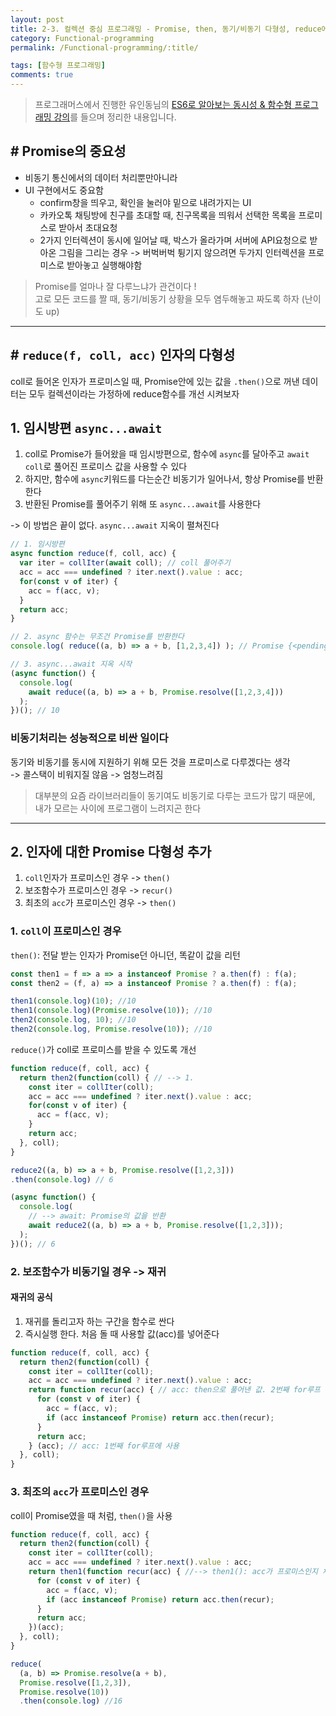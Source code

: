 ```yaml
---
layout: post
title: 2-3. 컬렉션 중심 프로그래밍 - Promise, then, 동기/비동기 다형성, reduce에 Promise 다형성 추가
category: Functional-programming
permalink: /Functional-programming/:title/

tags: [함수형 프로그래밍]
comments: true
---
```


>프로그래머스에서 진행한 유인동님의 [ES6로 알아보는 동시성 & 함수형 프로그래밍 강의](https://programmers.co.kr/learn/courses/3409)를 들으며 정리한 내용입니다.


## # Promise의 중요성

* 비동기 통신에서의 데이터 처리뿐만아니라
* UI 구현에서도 중요함  
  * confirm창을 띄우고, 확인을 눌러야 밑으로 내려가지는 UI  
  * 카카오톡 채팅방에 친구를 초대할 때, 친구목록을 띄워서 선택한 목록을 프로미스로 받아서 초대요청  
  * 2가지 인터렉션이 동시에 일어날 때, 박스가 올라가며 서버에 API요청으로 받아온 그림을 그리는 경우 -> 버벅버벅 튕기지 않으려면 두가지 인터렉션을 프로미스로 받아놓고 실행해야함
  
>Promise를 얼마나 잘 다루느냐가 관건이다 !  
>고로 모든 코드를 짤 때, 동기/비동기 상황을 모두 염두해놓고 짜도록 하자 (난이도 up)

---

## # `reduce(f, coll, acc)` 인자의 다형성

coll로 들어온 인자가 프로미스일 때, Promise안에 있는 값을 `.then()`으로 꺼낸 데이터는 모두 컬렉션이라는 가정하에 reduce함수를 개선 시켜보자

## 1. 임시방편 `async...await`

1. coll로 Promise가 들어왔을 때 임시방편으로, 함수에 `async`를 달아주고 `await coll`로 풀어진 프로미스 값을 사용할 수 있다
2. 하지만, 함수에 `async`키워드를 다는순간 비동기가 일어나서, 항상 Promise를 반환한다
3. 반환된 Promise를 풀어주기 위해 또 `async...await`를 사용한다

-> 이 방법은 끝이 없다. `async...await` 지옥이 펼쳐진다
 
```js
// 1. 임시방편
async function reduce(f, coll, acc) {
  var iter = collIter(await coll); // coll 풀어주기
  acc = acc === undefined ? iter.next().value : acc;
  for(const v of iter) {
    acc = f(acc, v);
  }
  return acc;
}

// 2. async 함수는 무조건 Promise를 반환한다
console.log( reduce((a, b) => a + b, [1,2,3,4]) ); // Promise {<pending>}

// 3. async...await 지옥 시작
(async function() {
  console.log(
    await reduce((a, b) => a + b, Promise.resolve([1,2,3,4]))
  );
})(); // 10
```

### 비동기처리는 성능적으로 비싼 일이다  
동기와 비동기를 동시에 지원하기 위해 모든 것을 프로미스로 다루겠다는 생각  
-> 콜스택이 비워지질 않음 -> 엄청느려짐  

>대부분의 요즘 라이브러리들이 동기여도 비동기로 다루는 코드가 많기 때문에, 내가 모르는 사이에 프로그램이 느려지곤 한다


---

## 2. 인자에 대한 Promise 다형성 추가

1. `coll`인자가 프로미스인 경우 -> `then()`
2. 보조함수가 프로미스인 경우 -> `recur()`
3. 최초의 `acc`가 프로미스인 경우 -> `then()`

### 1. `coll`이 프로미스인 경우
`then()`: 전달 받는 인자가 Promise던 아니던, 똑같이 값을 리턴
```js
const then1 = f => a => a instanceof Promise ? a.then(f) : f(a);
const then2 = (f, a) => a instanceof Promise ? a.then(f) : f(a);

then1(console.log)(10); //10
then1(console.log)(Promise.resolve(10)); //10
then2(console.log, 10); //10
then2(console.log, Promise.resolve(10)); //10
```

`reduce()`가 coll로 프로미스를 받을 수 있도록 개선

```js
function reduce(f, coll, acc) {
  return then2(function(coll) { // --> 1.
    const iter = collIter(coll);
    acc = acc === undefined ? iter.next().value : acc;
    for(const v of iter) {
      acc = f(acc, v);
    }
    return acc;
  }, coll);
}

reduce2((a, b) => a + b, Promise.resolve([1,2,3]))
.then(console.log) // 6 

(async function() {
  console.log(
    // --> await: Promise의 값을 반환
    await reduce2((a, b) => a + b, Promise.resolve([1,2,3]));
  );
})(); // 6
```


### 2. 보조함수가 비동기일 경우 -> 재귀

#### 재귀의 공식
1. 재귀를 돌리고자 하는 구간을 함수로 싼다
2. 즉시실행 한다. 처음 돌 때 사용할 값(acc)를 넣어준다

```js
function reduce(f, coll, acc) {
  return then2(function(coll) {
    const iter = collIter(coll);
    acc = acc === undefined ? iter.next().value : acc;
    return function recur(acc) { // acc: then으로 풀어낸 값. 2번째 for루프 이후에 사용
      for (const v of iter) {
        acc = f(acc, v);
        if (acc instanceof Promise) return acc.then(recur);
      }
      return acc;
    } (acc); // acc: 1번째 for루프에 사용
  }, coll);
}
```

### 3. 최조의 `acc`가 프로미스인 경우
coll이 Promise였을 때 처럼, `then()`을 사용
```js
function reduce(f, coll, acc) {
  return then2(function(coll) {
    const iter = collIter(coll);
    acc = acc === undefined ? iter.next().value : acc;
    return then1(function recur(acc) { //--> then1(): acc가 프로미스인지 체크
      for (const v of iter) {
        acc = f(acc, v);
        if (acc instanceof Promise) return acc.then(recur);
      }
      return acc;
    })(acc); 
  }, coll);
}

reduce(
  (a, b) => Promise.resolve(a + b),
  Promise.resolve([1,2,3]),
  Promise.resolve(10))
  .then(console.log) //16
```